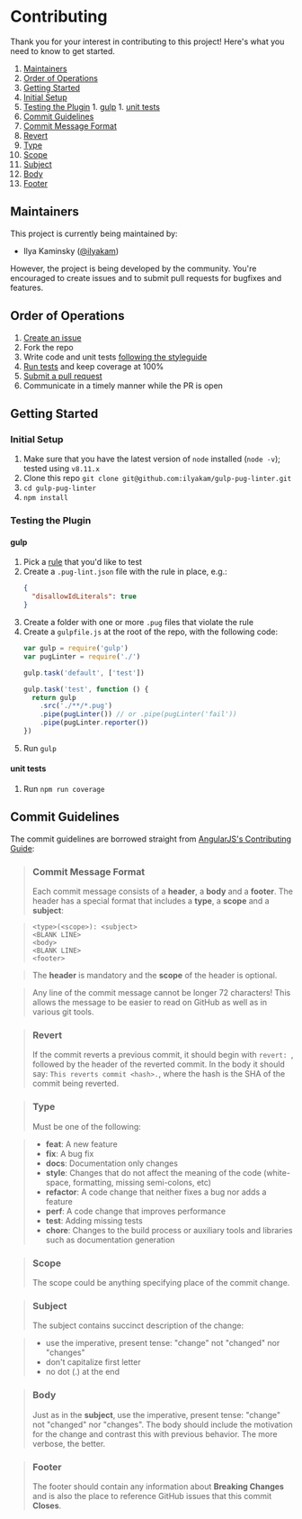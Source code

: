 # Contributing

Thank you for your interest in contributing to this project! Here's what you need to know to get started.

1. [Maintainers](#maintainers)
1. [Order of Operations](#order-of-operations)
1. [Getting Started](#getting-started)
  1. [Initial Setup](#initial-setup)
  1. [Testing the Plugin](#testing-the-plugin)
    1. [gulp](#gulp)
    1. [unit tests](#unit-tests)
1. [Commit Guidelines](#commit-guidelines)
  1. [Commit Message Format](#commit-message-format)
  1. [Revert](#revert)
  1. [Type](#type)
  1. [Scope](#scope)
  1. [Subject](#subject)
  1. [Body](#body)
  1. [Footer](#footer)

## Maintainers

This project is currently being maintained by:

* Ilya Kaminsky ([@ilyakam](https://github.com/ilyakam/))

However, the project is being developed by the community. You're encouraged to create issues and to submit pull requests for bugfixes and features.

## Order of Operations

1. [Create an issue](https://github.com/ilyakam/gulp-pug-linter/issues/new)
1. Fork the repo
1. Write code and unit tests [following the styleguide](http://standardjs.com/)
1. [Run tests](#unit-tests) and keep coverage at 100%
1. [Submit a pull request](https://github.com/ilyakam/gulp-pug-linter/compare)
1. Communicate in a timely manner while the PR is open

## Getting Started

### Initial Setup

1. Make sure that you have the latest version of `node` installed (`node -v`); tested using `v8.11.x`
1. Clone this repo `git clone git@github.com:ilyakam/gulp-pug-linter.git`
1. `cd gulp-pug-linter`
1. `npm install`

### Testing the Plugin

#### gulp

1. Pick a [rule](https://github.com/pugjs/pug-lint/blob/master/docs/rules.md) that you'd like to test
1. Create a `.pug-lint.json` file with the rule in place, e.g.:
   ```json
   {
     "disallowIdLiterals": true
   }
   ```
1. Create a folder with one or more `.pug` files that violate the rule
1. Create a `gulpfile.js` at the root of the repo, with the following code:
    ```js
    var gulp = require('gulp')
    var pugLinter = require('./')

    gulp.task('default', ['test'])

    gulp.task('test', function () {
      return gulp
        .src('./**/*.pug')
        .pipe(pugLinter()) // or .pipe(pugLinter('fail'))
        .pipe(pugLinter.reporter())
    })
    ```
1. Run `gulp`

#### unit tests

1. Run `npm run coverage`

## Commit Guidelines

The commit guidelines are borrowed straight from [AngularJS's Contributing Guide](https://github.com/angular/angular.js/blob/master/CONTRIBUTING.md#-git-commit-guidelines):

> ### Commit Message Format
> Each commit message consists of a **header**, a **body** and a **footer**.  The header has a special
> format that includes a **type**, a **scope** and a **subject**:

> ```
> <type>(<scope>): <subject>
> <BLANK LINE>
> <body>
> <BLANK LINE>
> <footer>
> ```

> The **header** is mandatory and the **scope** of the header is optional.

> Any line of the commit message cannot be longer 72 characters! This allows the message to be easier to read on GitHub as well as in various git tools.

> ### Revert
> If the commit reverts a previous commit, it should begin with `revert: `, followed by the header of the reverted commit. In the body it should say: `This reverts commit <hash>.`, where the hash is the SHA of the commit being reverted.

> ### Type
> Must be one of the following:

> * **feat**: A new feature
> * **fix**: A bug fix
> * **docs**: Documentation only changes
> * **style**: Changes that do not affect the meaning of the code (white-space, formatting, missing semi-colons, etc)
> * **refactor**: A code change that neither fixes a bug nor adds a feature
> * **perf**: A code change that improves performance
> * **test**: Adding missing tests
> * **chore**: Changes to the build process or auxiliary tools and libraries such as documentation generation

> ### Scope
> The scope could be anything specifying place of the commit change.

> ### Subject
> The subject contains succinct description of the change:

> * use the imperative, present tense: "change" not "changed" nor "changes"
> * don't capitalize first letter
> * no dot (.) at the end

> ### Body
> Just as in the **subject**, use the imperative, present tense: "change" not "changed" nor "changes". The body should include the motivation for the change and contrast this with previous behavior. The more verbose, the better.

> ### Footer
> The footer should contain any information about **Breaking Changes** and is also the place to reference GitHub issues that this commit **Closes**.
